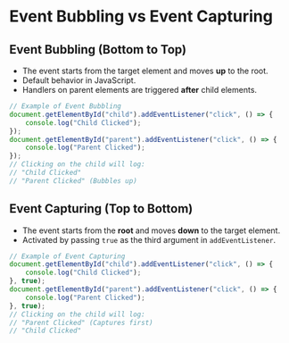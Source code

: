 # Event Bubbling vs Event Capturing

## **Event Bubbling (Bottom to Top)**
- The event starts from the target element and moves **up** to the root.
- Default behavior in JavaScript.
- Handlers on parent elements are triggered **after** child elements.

```js
// Example of Event Bubbling
document.getElementById("child").addEventListener("click", () => {
    console.log("Child Clicked");
});
document.getElementById("parent").addEventListener("click", () => {
    console.log("Parent Clicked");
});
// Clicking on the child will log:
// "Child Clicked"
// "Parent Clicked" (Bubbles up)
```

## **Event Capturing (Top to Bottom)**
- The event starts from the **root** and moves **down** to the target element.
- Activated by passing `true` as the third argument in `addEventListener`.

```js
// Example of Event Capturing
document.getElementById("child").addEventListener("click", () => {
    console.log("Child Clicked");
}, true);
document.getElementById("parent").addEventListener("click", () => {
    console.log("Parent Clicked");
}, true);
// Clicking on the child will log:
// "Parent Clicked" (Captures first)
// "Child Clicked"
```